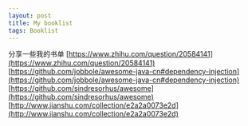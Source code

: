 ```yaml
---
layout: post
title: My booklist
tags: Booklist
---
```


分享一些我的书单
[https://www.zhihu.com/question/20584141](https://www.zhihu.com/question/20584141)
[https://github.com/jobbole/awesome-java-cn#dependency-injection](https://github.com/jobbole/awesome-java-cn#dependency-injection)
[https://github.com/sindresorhus/awesome](https://github.com/sindresorhus/awesome)
[http://www.jianshu.com/collection/e2a2a0073e2d](http://www.jianshu.com/collection/e2a2a0073e2d)
